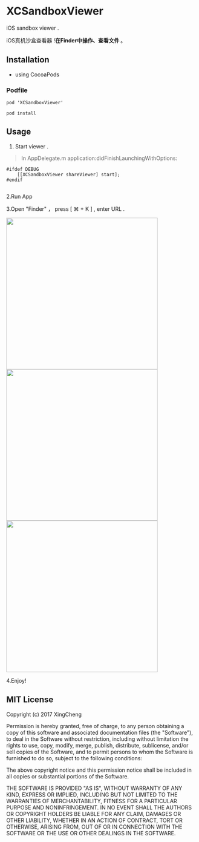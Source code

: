 # XCSandboxViewer
iOS sandbox viewer .

iOS真机沙盒查看器 !<b>在Finder中操作、查看文件 </b>。

## Installation

- using CocoaPods

### Podfile
```
pod 'XCSandboxViewer'

```

```
pod install
```

## Usage

1. Start viewer .

>In AppDelegate.m   application:didFinishLaunchingWithOptions:
```    
#ifdef DEBUG
    [[XCSandboxViewer shareViewer] start];
#endif
    
```
2.Run App 


3.Open "Finder" ， press [ ⌘ + K ] , enter URL .

<img src="Screenshot/1.png" width=400px/>
<img src="Screenshot/2.1.png" width=400px/>
<img src="Screenshot/3.png" width=400px/>

4.Enjoy!




## MIT License

Copyright (c) 2017 XingCheng

Permission is hereby granted, free of charge, to any person obtaining a copy
of this software and associated documentation files (the "Software"), to deal
in the Software without restriction, including without limitation the rights
to use, copy, modify, merge, publish, distribute, sublicense, and/or sell
copies of the Software, and to permit persons to whom the Software is
furnished to do so, subject to the following conditions:

The above copyright notice and this permission notice shall be included in all
copies or substantial portions of the Software.

THE SOFTWARE IS PROVIDED "AS IS", WITHOUT WARRANTY OF ANY KIND, EXPRESS OR
IMPLIED, INCLUDING BUT NOT LIMITED TO THE WARRANTIES OF MERCHANTABILITY,
FITNESS FOR A PARTICULAR PURPOSE AND NONINFRINGEMENT. IN NO EVENT SHALL THE
AUTHORS OR COPYRIGHT HOLDERS BE LIABLE FOR ANY CLAIM, DAMAGES OR OTHER
LIABILITY, WHETHER IN AN ACTION OF CONTRACT, TORT OR OTHERWISE, ARISING FROM,
OUT OF OR IN CONNECTION WITH THE SOFTWARE OR THE USE OR OTHER DEALINGS IN THE
SOFTWARE.


